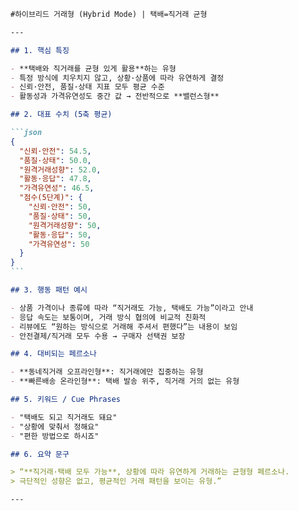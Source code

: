 ````markdown
#하이브리드 거래형 (Hybrid Mode) | 택배=직거래 균형

---

## 1. 핵심 특징

- **택배와 직거래를 균형 있게 활용**하는 유형
- 특정 방식에 치우치지 않고, 상황·상품에 따라 유연하게 결정
- 신뢰·안전, 품질·상태 지표 모두 평균 수준
- 활동성과 가격유연성도 중간 값 → 전반적으로 **밸런스형**

## 2. 대표 수치 (5축 평균)

```json
{
  "신뢰·안전": 54.5,
  "품질·상태": 50.0,
  "원격거래성향": 52.0,
  "활동·응답": 47.8,
  "가격유연성": 46.5,
  "점수(5단계)": {
    "신뢰·안전": 50,
    "품질·상태": 50,
    "원격거래성향": 50,
    "활동·응답": 50,
    "가격유연성": 50
  }
}
```

## 3. 행동 패턴 예시

- 상품 가격이나 종류에 따라 “직거래도 가능, 택배도 가능”이라고 안내
- 응답 속도는 보통이며, 거래 방식 협의에 비교적 친화적
- 리뷰에도 “원하는 방식으로 거래해 주셔서 편했다”는 내용이 보임
- 안전결제/직거래 모두 수용 → 구매자 선택권 보장

## 4. 대비되는 페르소나

- **동네직거래 오프라인형**: 직거래에만 집중하는 유형
- **빠른배송 온라인형**: 택배 발송 위주, 직거래 거의 없는 유형

## 5. 키워드 / Cue Phrases

- "택배도 되고 직거래도 돼요"
- "상황에 맞춰서 정해요"
- "편한 방법으로 하시죠"

## 6. 요약 문구

> “**직거래·택배 모두 가능**, 상황에 따라 유연하게 거래하는 균형형 페르소나.
> 극단적인 성향은 없고, 평균적인 거래 패턴을 보이는 유형.”

---
````
